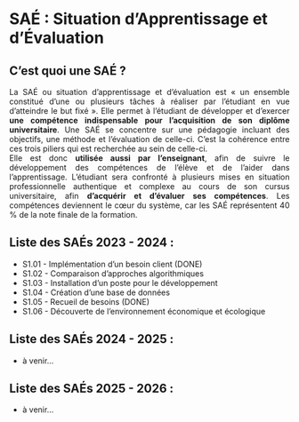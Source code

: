 # SAÉ : Situation d’Apprentissage et d’Évaluation
<h2>C’est quoi une SAÉ ?</h2>
<p align="justify">La SAÉ ou situation d’apprentissage et d’évaluation est «&nbsp;un ensemble constitué d’une ou plusieurs tâches à réaliser par l’étudiant en vue d’atteindre le but fixé&nbsp;». Elle permet à l’étudiant de développer et d’exercer <strong>une compétence indispensable pour l’acquisition de son diplôme universitaire</strong>. Une SAÉ se concentre sur une pédagogie incluant des objectifs, une méthode et l’évaluation de celle-ci. C’est la cohérence entre ces trois piliers qui est recherchée au sein de celle-ci.<br>
Elle est donc <strong>utilisée aussi par l’enseignant</strong>, afin de suivre le développement des compétences de l’élève et de l’aider dans l’apprentissage. L’étudiant sera confronté à plusieurs mises en situation professionnelle authentique et complexe au cours de son cursus universitaire, afin <strong>d’acquérir et d’évaluer ses compétences</strong>. Les compétences deviennent le cœur du système, car les SAÉ représentent 40 % de la note finale de la formation.</p>

<h2>Liste des SAÉs 2023 - 2024 :</h2>
<ul>
  <li>S1.01 - Implémentation d’un besoin client (DONE)</li>
  <li>S1.02 - Comparaison d’approches algorithmiques</li>
  <li>S1.03 - Installation d’un poste pour le développement</li>
  <li>S1.04 - Création d’une base de données</li>
  <li>S1.05 - Recueil de besoins (DONE)</li>
  <li>S1.06 - Découverte de l’environnement économique et écologique</li>
</ul>

<h2>Liste des SAÉs 2024 - 2025 :</h2>
<ul>
  <li>à venir...</li>
</ul>

<h2>Liste des SAÉs 2025 - 2026 :</h2>
<ul>
  <li>à venir...</li>
</ul>

